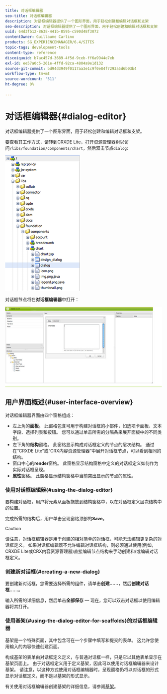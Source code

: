 ```yaml
---
title: 对话框编辑器
seo-title: 对话框编辑器
description: 对话框编辑器提供了一个图形界面，用于轻松创建和编辑对话框和支架
seo-description: 对话框编辑器提供了一个图形界面，用于轻松创建和编辑对话框和支架
uuid: 64d3fb12-8638-441b-8595-c590d48f3072
contentOwner: Guillaume Carlino
products: SG_EXPERIENCEMANAGER/6.4/SITES
topic-tags: development-tools
content-type: reference
discoiquuid: b7ac457d-3689-4f5d-9ceb-ff6a9944e7eb
exl-id: ee57a0c5-261e-4ffd-92ca-4804a9e1d132
source-git-commit: bd94d3949f0117aa3e1c9f0e84f7293a5d6b03b4
workflow-type: tm+mt
source-wordcount: '511'
ht-degree: 0%

---
```


# 对话框编辑器{#dialog-editor}

对话框编辑器提供了一个图形界面，用于轻松创建和编辑对话框和支架。

要查看其工作方式，请转到CRXDE Lite，打开资源管理器树以访问`/libs/foundation/components/chart`，然后双击节点`dialog`:

![chlimage_1-248](assets/chlimage_1-247.png)

对话框节点将在&#x200B;**对话框编辑器**&#x200B;中打开：

![screen_shot_2012-02-01at25033pm](assets/screen_shot_2012-02-01at25033pm.png)

## 用户界面概述{#user-interface-overview}

对话框编辑器界面由四个窗格组成：

* 左上角的&#x200B;**面板**。 此窗格包含可用于构建对话框的小部件，如选项卡面板、文本字段、选择列表和按钮。 您可以通过单击所需的分隔条来展开面板中的不同类别。
* 左下角的&#x200B;**结构**&#x200B;窗格。 此窗格显示构成对话框定义的节点的层次结构。 通过在“CRXDE Lite”或“CRX内容资源管理器”中展开对话框节点，可以看到相同的结构。
* 窗口中心的&#x200B;**render**&#x200B;窗格。 此窗格显示结构窗格中定义的对话框定义如何作为实际对话框呈现。
* **属性**&#x200B;窗格。 此窗格显示结构窗格中当前突出显示的节点的属性。

### 使用对话框编辑器{#using-the-dialog-editor}

要构建对话框，用户将元素从面板拖放到结构窗格中，以在对话框定义层次结构中的位置。

完成所需的结构后，用户单击呈现窗格顶部的&#x200B;**Save**。

>[!CAUTION]
>
>请注意，对话框编辑器是用于创建的相对简单的对话框，可能无法编辑更复杂的对话框定义。 如果对话框编辑器不允许编辑对话框结构，则必须通过使用(例如，CRXDE Lite或CRX内容资源管理器)直接编辑节点结构来手动创建和/或编辑对话框定义。

### 创建新对话框{#creating-a-new-dialog}

要创建新对话框，您需要选择所需的组件，请单击&#x200B;**创建……**，然后&#x200B;**创建对话框……**。

输入所需的详细信息，然后单击&#x200B;**全部保存** — 现在，您可以双击对话框以使用编辑器将其打开。

### 使用基架{#using-the-dialog-editor-for-scaffolds}的对话框编辑器

基架是一个特殊页面，其中包含可在一个步骤中填写和提交的表单。 这允许您使用输入的内容快速创建页面。

构成基架的表单由对话框定义定义，与普通对话框一样，只是它以其他表单显示在基架页面上。 由于对话框定义用于定义基架，因此可以使用对话框编辑器来设计基架。 请注意，以这种方式使用对话框编辑器时，呈现窗格仍将以对话框的形式显示对话框定义，而不是以基架的形式显示。

有关使用对话框编辑器创建基架的详细信息，请参阅[基架](/help/sites-authoring/scaffolding.md)。
